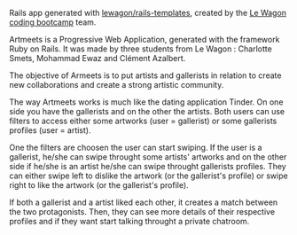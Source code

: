 Rails app generated with [lewagon/rails-templates](https://github.com/lewagon/rails-templates), created by the [Le Wagon coding bootcamp](https://www.lewagon.com) team.

Artmeets is a Progressive Web Application, generated with the framework Ruby on Rails. It was made by three students from Le Wagon : Charlotte Smets, Mohammad Ewaz and Clément Azalbert.

The objective of Armeets is to put artists and gallerists in relation to create new collaborations and create a strong artistic community.

The way Artmeets works is much like the dating application Tinder. On one side you have the gallerists and on the other the artists. Both users can use filters to access either some artworks (user = gallerist) or some gallerists profiles (user = artist).

One the filters are choosen the user can start swiping. If the user is a gallerist, he/she can swipe throught some artists' artworks and on the other side if he/she is an artist he/she can swipe throught gallerists profiles. They can either swipe left to dislike the artwork (or the gallerist's profile) or swipe right to like the artwork (or the gallerist's profile).

If both a gallerist and a artist liked each other, it creates a match between the two protagonists. Then, they can see more details of their respective profiles and if they want  start talking throught a private chatroom.
